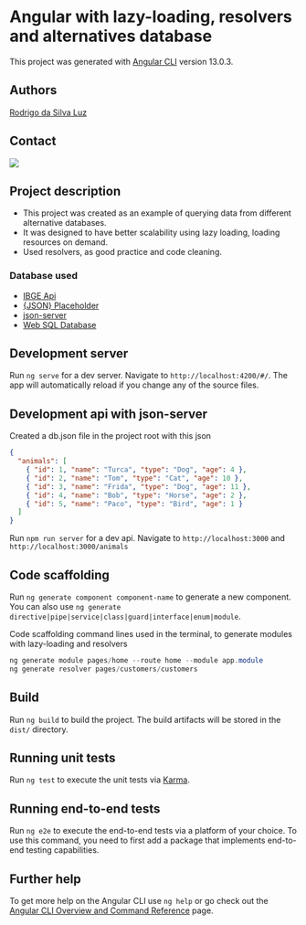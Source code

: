 # Angular with lazy-loading, resolvers and alternatives database

This project was generated with [Angular CLI](https://github.com/angular/angular-cli) version 13.0.3.

## Authors
[Rodrigo da Silva Luz](https://github.com/rodrigodasilvaluz)

## Contact

<div>
  <a href="https://www.linkedin.com/in/rodrigo-da-silva-luz-b2a88555" target="_blank"><img loading="lazy" src="https://img.shields.io/badge/-LinkedIn-%230077B5?style=for-the-badge&logo=linkedin&logoColor=white" target="_blank"></a>   
</div>

## Project description

* This project was created as an example of querying data from different alternative databases.
* It was designed to have better scalability using lazy loading, loading resources on demand.
* Used resolvers, as good practice and code cleaning.

### Database used

* [IBGE Api](https://servicodados.ibge.gov.br/api/docs/noticias?versao=3)
* [{JSON} Placeholder](https://jsonplaceholder.typicode.com/)
* [json-server](https://www.npmjs.com/package/json-server)
* [Web SQL Database](https://www.w3.org/TR/webdatabase/)

## Development server

Run `ng serve` for a dev server. Navigate to `http://localhost:4200/#/`. The app will automatically reload if you change any of the source files.

## Development api with json-server

Created a db.json file in the project root with this json

```json
{
  "animals": [
    { "id": 1, "name": "Turca", "type": "Dog", "age": 4 },
    { "id": 2, "name": "Tom", "type": "Cat", "age": 10 },
    { "id": 3, "name": "Frida", "type": "Dog", "age": 11 },
    { "id": 4, "name": "Bob", "type": "Horse", "age": 2 },
    { "id": 5, "name": "Paco", "type": "Bird", "age": 1 }
  ]
}
```

Run `npm run server` for a dev api. Navigate to `http://localhost:3000` and `http://localhost:3000/animals`

## Code scaffolding

Run `ng generate component component-name` to generate a new component. You can also use `ng generate directive|pipe|service|class|guard|interface|enum|module`.

Code scaffolding command lines used in the terminal, to generate modules with lazy-loading and resolvers

```powershell
ng generate module pages/home --route home --module app.module
ng generate resolver pages/customers/customers
```

## Build

Run `ng build` to build the project. The build artifacts will be stored in the `dist/` directory.

## Running unit tests

Run `ng test` to execute the unit tests via [Karma](https://karma-runner.github.io).

## Running end-to-end tests

Run `ng e2e` to execute the end-to-end tests via a platform of your choice. To use this command, you need to first add a package that implements end-to-end testing capabilities.

## Further help

To get more help on the Angular CLI use `ng help` or go check out the [Angular CLI Overview and Command Reference](https://angular.io/cli) page.
